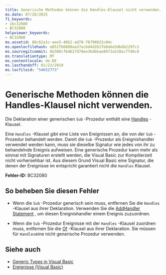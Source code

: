 ```yaml
---
title: Generische Methoden können die Handles-Klausel nicht verwenden.
ms.date: 07/20/2015
f1_keywords:
- vbc32080
- BC32080
helpviewer_keywords:
- BC32080
ms.assetid: 88c62a1c-aee3-46b2-ad78-76790022c04c
ms.openlocfilehash: e852fb6689aa37ecbd4d2b1fb0a6e5dbdb229fc1
ms.sourcegitcommit: 6b308cf6d627d78ee36dbbae8972a310ac7fd6c8
ms.translationtype: MT
ms.contentlocale: de-DE
ms.lasthandoff: 01/23/2019
ms.locfileid: "54652773"
---
```

# <a name="generic-methods-cannot-use-handles-clause"></a>Generische Methoden können die Handles-Klausel nicht verwenden.
Die Deklaration einer generischen `Sub` -Prozedur enthält eine [Handles](../../visual-basic/language-reference/statements/handles-clause.md) -Klausel.  
  
 Eine `Handles` -Klausel gibt eine Liste von Ereignissen an, die von der `Sub` -Prozedur behandelt werden. Damit die `Sub` -Prozedur als Ereignishandler verwendet werden kann, muss sie dieselbe Signatur wie jedes von ihr zu behandelnde Ereignis aufweisen. Eine generische Prozedur kann mehr als einmal mit Signaturen erstellt werden, die Visual Basic zur Kompilierzeit nicht vorhersehbar ist. Aus diesem Grund Visual Basic eine Signatur, die denen der Ereignisse im entspricht garantiert nicht die `Handles` Klausel.  
  
 **Fehler-ID:** BC32080  
  
## <a name="to-correct-this-error"></a>So beheben Sie diesen Fehler  
  
-   Wenn die `Sub` -Prozedur generisch sein muss, entfernen Sie die `Handles` -Klausel aus ihrer Deklaration. Verwenden Sie die [AddHandler Statement](../../visual-basic/language-reference/statements/addhandler-statement.md) , um diesen Ereignishandler einem Ereignis zuzuordnen.  
  
-   Wenn die `Sub` -Prozedur Ereignisse mit der `Handles` -Klausel zuordnen muss, entfernen Sie die [Of](../../visual-basic/language-reference/statements/of-clause.md) -Klausel aus ihrer Deklaration. Sie müssen für `Handles`eine nicht generische Prozedur verwenden.  
  
## <a name="see-also"></a>Siehe auch
- [Generic Types in Visual Basic](../../visual-basic/programming-guide/language-features/data-types/generic-types.md)
- [Ereignisse (Visual Basic)](~/docs/visual-basic/programming-guide/language-features/events/index.md)
